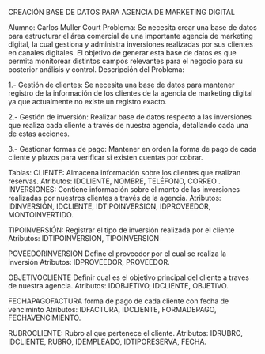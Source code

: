 CREACIÓN BASE DE DATOS PARA AGENCIA DE MARKETING DIGITAL

Alumno: Carlos Muller Court
Problema:
Se necesita crear una base de datos para estructurar el área comercial de una importante agencia de marketing digital, la cual gestiona y administra inversiones realizadas por sus clientes en canales digitales. El objetivo de generar esta base de datos es que permita monitorear distintos campos relevantes para el negocio para su posterior análisis y control.
Descripción del Problema:

1.- Gestión de clientes: Se necesita una base de datos para mantener registro de la información de los clientes de la agencia de marketing digital ya que actualmente no existe un registro exacto.

2.- Gestión de inversión: Realizar base de datos respecto a las inversiones que realiza cada cliente a través de nuestra agencia, detallando cada una de estas acciones.

3.- Gestionar formas de pago: Mantener en orden la forma de pago de cada cliente y plazos para verificar si existen cuentas por cobrar.



Tablas:
CLIENTE:
Almacena información sobre los clientes que realizan reservas.
Atributos: IDCLIENTE, NOMBRE, TELÉFONO, CORREO
.
INVERSIONES:
Contiene información sobre el monto de las inversiones realizadas por nuestros clientes a través de la agencia.
Atributos: IDINVERSIÓN, IDCLIENTE, IDTIPOINVERSION, IDPROVEEDOR, MONTOINVERTIDO.

TIPOINVERSIÓN:
Registrar el tipo de inversión realizada por el cliente
Atributos: IDTIPOINVERSION, TIPOINVERSION

POVEEDORINVERSION
Define el proveedor por el cual se realiza la inversión
Atributos: IDPROVEEDOR, PROVEEDOR.

OBJETIVOCLIENTE
Definir cual es el objetivo principal del cliente a traves de nuestra agencia.
Atributos: IDOBJETIVO, IDCLIENTE, OBJETIVO.

FECHAPAGOFACTURA
forma de pago de cada cliente con fecha de venciminto
Atributos: IDFACTURA, IDCLIENTE, FORMADEPAGO, FECHAVENCIMIENTO.

RUBROCLIENTE:
Rubro al que pertenece el cliente.
Atributos: IDRUBRO, IDCLIENTE, RUBRO, IDEMPLEADO, IDTIPORESERVA, FECHA.



